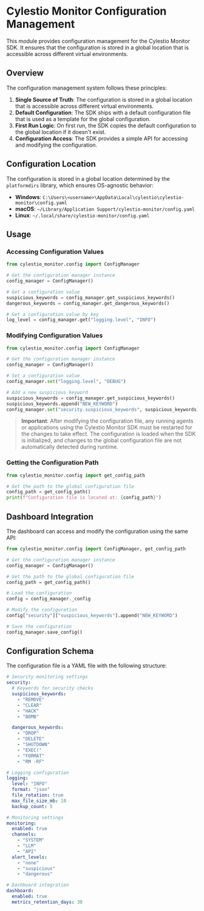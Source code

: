 # Cylestio Monitor Configuration Management

This module provides configuration management for the Cylestio Monitor SDK. It ensures that the configuration is stored in a global location that is accessible across different virtual environments.

## Overview

The configuration management system follows these principles:

1. **Single Source of Truth**: The configuration is stored in a global location that is accessible across different virtual environments.
2. **Default Configuration**: The SDK ships with a default configuration file that is used as a template for the global configuration.
3. **First Run Logic**: On first run, the SDK copies the default configuration to the global location if it doesn't exist.
4. **Configuration Access**: The SDK provides a simple API for accessing and modifying the configuration.

## Configuration Location

The configuration is stored in a global location determined by the `platformdirs` library, which ensures OS-agnostic behavior:

- **Windows**: `C:\Users\<username>\AppData\Local\cylestio\cylestio-monitor\config.yaml`
- **macOS**: `~/Library/Application Support/cylestio-monitor/config.yaml`
- **Linux**: `~/.local/share/cylestio-monitor/config.yaml`

## Usage

### Accessing Configuration Values

```python
from cylestio_monitor.config import ConfigManager

# Get the configuration manager instance
config_manager = ConfigManager()

# Get a configuration value
suspicious_keywords = config_manager.get_suspicious_keywords()
dangerous_keywords = config_manager.get_dangerous_keywords()

# Get a configuration value by key
log_level = config_manager.get("logging.level", "INFO")
```

### Modifying Configuration Values

```python
from cylestio_monitor.config import ConfigManager

# Get the configuration manager instance
config_manager = ConfigManager()

# Set a configuration value
config_manager.set("logging.level", "DEBUG")

# Add a new suspicious keyword
suspicious_keywords = config_manager.get_suspicious_keywords()
suspicious_keywords.append("NEW_KEYWORD")
config_manager.set("security.suspicious_keywords", suspicious_keywords)
```

> **Important**: After modifying the configuration file, any running agents or applications using the Cylestio Monitor SDK must be restarted for the changes to take effect. The configuration is loaded when the SDK is initialized, and changes to the global configuration file are not automatically detected during runtime.

### Getting the Configuration Path

```python
from cylestio_monitor.config import get_config_path

# Get the path to the global configuration file
config_path = get_config_path()
print(f"Configuration file is located at: {config_path}")
```

## Dashboard Integration

The dashboard can access and modify the configuration using the same API:

```python
from cylestio_monitor.config import ConfigManager, get_config_path

# Get the configuration manager instance
config_manager = ConfigManager()

# Get the path to the global configuration file
config_path = get_config_path()

# Load the configuration
config = config_manager._config

# Modify the configuration
config["security"]["suspicious_keywords"].append("NEW_KEYWORD")

# Save the configuration
config_manager.save_config()
```

## Configuration Schema

The configuration file is a YAML file with the following structure:

```yaml
# Security monitoring settings
security:
  # Keywords for security checks
  suspicious_keywords:
    - "REMOVE"
    - "CLEAR"
    - "HACK"
    - "BOMB"

  dangerous_keywords:
    - "DROP"
    - "DELETE"
    - "SHUTDOWN"
    - "EXEC("
    - "FORMAT"
    - "RM -RF"

# Logging configuration
logging:
  level: "INFO"
  format: "json"
  file_rotation: true
  max_file_size_mb: 10
  backup_count: 5

# Monitoring settings
monitoring:
  enabled: true
  channels:
    - "SYSTEM"
    - "LLM"
    - "API"
  alert_levels:
    - "none"
    - "suspicious"
    - "dangerous"

# Dashboard integration
dashboard:
  enabled: true
  metrics_retention_days: 30
```
